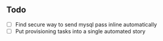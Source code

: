 ## Todo

 - [ ] Find secure way to send mysql pass inline automatically
 - [ ] Put provisioning tasks into a single automated story